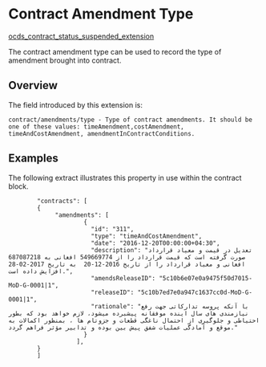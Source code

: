 # Contract Amendment Type

[ocds_contract_status_suspended_extension](https://github.com/stanikzai/ocds_contract_status_suspended_extension) 

The contract amendment type can be used to record the type of amendment brought into contract.

## Overview
The field introduced by this extension is:

    contract/amendments/type - Type of contract amendments. It should be one of these values: timeAmendment,costAmendment, timeAndCostAmendment, amendmentInContractConditions.

## Examples
The following extract illustrates this property in use within the contract block.

            "contracts": [
            {
                 "amendments": [
                         {
                           "id": "311",
                           "type": "timeAndCostAmendment",
                           "date": "2016-12-20T00:00:00+04:30",
                           "description": "تعدیل در قیمت و معیاد قرارداد صورت گرفته است که قیمت قرارداد را از 549669774 افغانی به 687087218 افغانی و معیاد قرارداد را از تاریخ 2016-12-20  به تاریخ 2017-02-28 افزایش داده است.",
                           "amendsReleaseID": "5c10b6e07e0a9475f50d7015-MoD-G-0001|1",
                           "releaseID": "5c10b7ed7e0a947c1637cc0d-MoD-G-0001|1",
                           "rationale": "با آنکه پروسه تدارکاتی جهت رفع نیازمندی های سال اینده موفقانه پیشبرده میشود، لازم خواهد بود که بطور احتیاطی و جلوگیری از احتمال ناغگی قطعات و جزوتام ها ، بمنظور اکمالات به موقع و آمادگی عملیات شفق پیش بین بوده و تدابیر مؤثر فراهم گردد."
                         }
                       ],
            }
            ]
